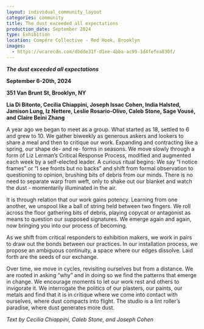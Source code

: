 ```yaml
---
layout: individual_community_layout
categories: community
title: The dust exceeded all expectations
production_date: September 2024
type: Exhibition
location: Compére Collective - Red Hook, Brooklyn
images:
  - https://ucarecdn.com/dbdde31f-d1ee-4bba-ac99-1d4fefea830f/
---
```

***The dust exceeded all expectations***

**September 6-20th, 2024**

**351 Van Brunt St, Brooklyn, NY**

**Lia Di Bitonto, Cecilia Chiappini, Joseph Issac Cohen, India Halsted, Jamison Lung, Iz Nettere, Leslie Rosario-Olivo, Caleb Stone, Sage Vousé, and Claire Beini Zhang**

A year ago we began to meet as a group. What started as 18, settled to 6 and grew to 10. We gather biweekly as generous askers and lookers to share a meal and then to critique our work. Expanding and contracting like a spring, our shape de- and re- forms in seasons. We move slowly through a form of Liz Lerman’s Critical Response Process, modified and augmented each week by a self-elected leader. A curious ritual begins: We say “I notice frames” or “I see fronts but no backs” and shift from formal observation to questioning to opinion, brushing bits of debris from our minds. There is no need to separate warp from weft, only to shake out our blanket and watch the dust - momentarily illuminated in the air.

It is through relation that our work gains potency. Learning from one another, we unspool like a ball of string held between two fingers. We roll across the floor gathering bits of debris, playing copycat or antagonist as means to question our supposed signatures. We emerge again and again, now bringing you into our process of becoming.

As we shift from critical responders to exhibition makers, we work in pairs to draw out the bonds between our practices. In our installation process, we propose an ambiguous continuity, a space where our edges dissolve. Laid forth are the seeds of our exchange.

Over time, we move in cycles, revisiting ourselves but from a distance. We are rooted in asking “why” and in doing so we find the patterns that emerge in change. We encourage moments to let our work rest and others to invigorate it. We interrogate the politics of our plasters, our paints, our metals and find that it is in critique where we come into contact with ourselves, where dust compacts into flight. The studio is a lint roller’s paradise, where dust generates more dust.

*Text by Cecilia Chiappini, Caleb Stone, and Joseph Cohen*
